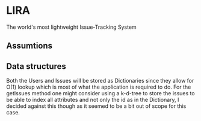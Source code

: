 # LIRA
The world's most lightweight Issue-Tracking System

## Assumtions



## Data structures

Both the Users and Issues will be stored as Dictionaries since they allow for O(1) lookup
which is most of what the application is required to do.
For the getIssues method one might consider using a k-d-tree to store the issues to be able to index all attributes
and not only the id as in the Dictionary, I decided against this though as it seemed to be a bit out of scope for this case.

